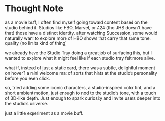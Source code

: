 # Thought Note

as a movie buff, I often find myself going toward content based on the studio behind it. Studios like HBO, Marvel, or A24 (tho JHS doesn't have that) those have a distinct identity.
after watching Succession, some would naturally want to explore more of HBO shows that carry that same tone, quality (no limits kind of thing)

we already have the Studio Tray doing a great job of surfacing this, but I wanted to explore what it might feel like if each studio tray felt more alive.

what if, instead of just a static card, there was a subtle, delightful moment on hover? a mini welcome mat of sorts that hints at the studio’s personality before you even click.

so, tried adding some iconic characters, a studio-inspired color tint, and a short ambient motion, just enough to nod to the studio’s tone, with a touch of 3D-like depth. Just enough to spark curiosity and invite users deeper into the studio’s universe.

just a little experiment as a movie buff.